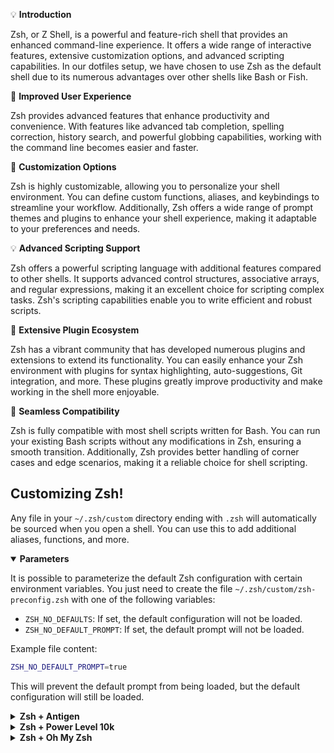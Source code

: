 💡 **Introduction**

Zsh, or Z Shell, is a powerful and feature-rich shell that provides an enhanced command-line experience. It offers a wide range of interactive features, extensive customization options, and advanced scripting capabilities. In our dotfiles setup, we have chosen to use Zsh as the default shell due to its numerous advantages over other shells like Bash or Fish.

🚀 **Improved User Experience**

Zsh provides advanced features that enhance productivity and convenience. With features like advanced tab completion, spelling correction, history search, and powerful globbing capabilities, working with the command line becomes easier and faster.

🔧 **Customization Options**

Zsh is highly customizable, allowing you to personalize your shell environment. You can define custom functions, aliases, and keybindings to streamline your workflow. Additionally, Zsh offers a wide range of prompt themes and plugins to enhance your shell experience, making it adaptable to your preferences and needs.

💡 **Advanced Scripting Support**

Zsh offers a powerful scripting language with additional features compared to other shells. It supports advanced control structures, associative arrays, and regular expressions, making it an excellent choice for scripting complex tasks. Zsh's scripting capabilities enable you to write efficient and robust scripts.

🔋 **Extensive Plugin Ecosystem**

Zsh has a vibrant community that has developed numerous plugins and extensions to extend its functionality. You can easily enhance your Zsh environment with plugins for syntax highlighting, auto-suggestions, Git integration, and more. These plugins greatly improve productivity and make working in the shell more enjoyable.

🔗 **Seamless Compatibility**

Zsh is fully compatible with most shell scripts written for Bash. You can run your existing Bash scripts without any modifications in Zsh, ensuring a smooth transition. Additionally, Zsh provides better handling of corner cases and edge scenarios, making it a reliable choice for shell scripting.

## Customizing Zsh!

Any file in your `~/.zsh/custom` directory ending with `.zsh` will automatically be sourced when you open a shell. You can use this to add additional aliases, functions, and more.

<details open>
<summary><strong>Parameters</strong></summary>

It is possible to parameterize the default Zsh configuration with certain environment variables. You just need to create the file `~/.zsh/custom/zsh-preconfig.zsh` with one of the following variables:

- `ZSH_NO_DEFAULTS`: If set, the default configuration will not be loaded.
- `ZSH_NO_DEFAULT_PROMPT`: If set, the default prompt will not be loaded.

Example file content:

```sh
ZSH_NO_DEFAULT_PROMPT=true
```

This will prevent the default prompt from being loaded, but the default configuration will still be loaded.
</details>

<details>
<summary><strong>Zsh + Antigen</strong></summary>

[Antigen](https://github.com/zsh-users/antigen) is a small set of functions that help you easily manage your shell (Zsh) plugins, called bundles. It is similar to bundles in a typical vim+pathogen setup.

To add Antigen as your plugin manager, execute the following command to download the latest stable version of Antigen into your home directory (check the [installation](https://github.com/zsh-users/antigen#installation) steps for more details):

```sh
curl -L git.io/antigen > ~/.antigen.zsh
```

Then, create the file `~/.zsh/custom/antigen.zsh` with the following content:

```sh
source "${HOME}"/.antigen.zsh

antigen apply
```

This file will be automatically sourced.
</details>

<details>
<summary><strong>Zsh + Power Level 10k</strong></summary>

You can use [Power Level 10k](https://github.com/romkatv/powerlevel10k) as your Zsh theme by installing it and creating a custom file, e.g., `~/.zsh/custom/p10k.zsh`, with the following content:

```sh
# Source Power Level 10k 💡
source /usr/share/zsh-theme-powerlevel10k/powerlevel10k.zsh-theme
# 💡

# To customize prompt, run `p10k configure` or edit ~/.p10k.zsh.
[ ! -f ~/.p10k.zsh ] || source ~/.p10k.zsh
```

This file will be automatically sourced.
</details>

<details>
<summary><strong>Zsh + Oh My Zsh</strong></summary>

To customize your dotfiles setup to use Oh My Zsh, you can follow these steps:

1. Install Oh My Zsh by running the following command in your terminal:

```shell
sh -c "$(curl -fsSL https://raw.github.com/ohmyzsh/ohmyzsh/master/tools/install.sh)"
```

2. Once Oh My Zsh is installed, you can create a custom file, e.g., `~/.zsh/custom/oh-my-zsh.zsh`, with the following content:

```shell
# Load Oh My Zsh
export ZSH="/your/oh-my-zsh/path"

source "$ZSH/oh-my-zsh.sh"
```

Make sure to replace `/your/oh-my-zsh/path` with the actual path to your Oh My Zsh installation directory.

3. Additionally, you can customize your Oh My Zsh configuration by creating or modifying the `.zshrc` file in your home directory. This file will be automatically sourced when you open a shell.

4. Restart your terminal or open a new shell session to apply the changes. Oh My Zsh should now be active, and your customizations will take effect.

With these steps, you can easily integrate Oh My Zsh into your dotfiles setup and take advantage of its powerful features and community-driven plugins and themes.

Feel free to explore the Oh My Zsh documentation and customize your shell experience to suit your needs and preferences. Happy customizing! ✨🚀
</details>

